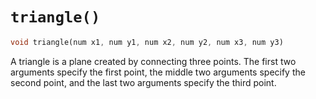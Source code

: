 # `triangle()`

```dart
void triangle(num x1, num y1, num x2, num y2, num x3, num y3)
```

A triangle is a plane created by connecting three points. The first two arguments specify the first point, the middle two arguments specify the second point, and the last two arguments specify the third point.
